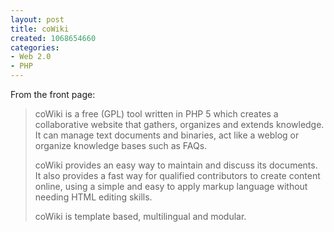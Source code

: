 ```yaml
--- 
layout: post
title: coWiki
created: 1068654660
categories: 
- Web 2.0
- PHP
---
```

<p>From the front page:</p>
<blockquote>
<p>coWiki is a free (GPL) tool written in PHP 5 which creates a collaborative website that gathers, organizes and extends knowledge. It can manage text documents and binaries, act like a weblog or organize knowledge bases such as FAQs.</p>

<p>coWiki provides an easy way to maintain and discuss its documents. It also provides a fast way for qualified contributors to create content online, using a simple and easy to apply markup language without needing HTML editing skills.</p>

<p>coWiki is template based, multilingual and modular.</p>
</blockquote>
